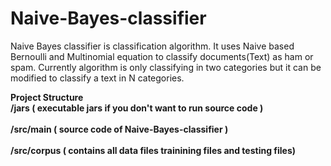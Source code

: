 # Naive-Bayes-classifier
Naive Bayes classifier is classification algorithm. It uses Naive based Bernoulli and Multinomial equation to classify documents(Text) as ham or spam.  Currently algorithm is only classifying in two categories but it can be modified to  classify a text in N categories.

<b>Project Structure</b><br/>
<b>/jars <b>( executable jars if you don't want to run source code ) <br/><br/>
<b>/src/main <b>( source code of Naive-Bayes-classifier ) <br/><br/>
<b>/src/corpus <b> ( contains all data files trainining files and testing files) <br/><br/>
